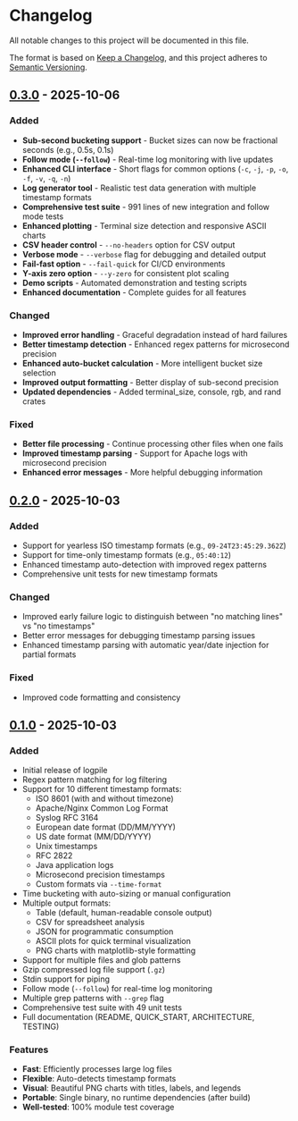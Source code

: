 # Changelog

All notable changes to this project will be documented in this file.

The format is based on [Keep a Changelog](https://keepachangelog.com/en/1.0.0/),
and this project adheres to [Semantic Versioning](https://semver.org/spec/v2.0.0.html).

## [0.3.0] - 2025-10-06

### Added
- **Sub-second bucketing support** - Bucket sizes can now be fractional seconds (e.g., 0.5s, 0.1s)
- **Follow mode (`--follow`)** - Real-time log monitoring with live updates
- **Enhanced CLI interface** - Short flags for common options (`-c`, `-j`, `-p`, `-o`, `-f`, `-v`, `-q`, `-n`)
- **Log generator tool** - Realistic test data generation with multiple timestamp formats
- **Comprehensive test suite** - 991 lines of new integration and follow mode tests
- **Enhanced plotting** - Terminal size detection and responsive ASCII charts
- **CSV header control** - `--no-headers` option for CSV output
- **Verbose mode** - `--verbose` flag for debugging and detailed output
- **Fail-fast option** - `--fail-quick` for CI/CD environments
- **Y-axis zero option** - `--y-zero` for consistent plot scaling
- **Demo scripts** - Automated demonstration and testing scripts
- **Enhanced documentation** - Complete guides for all features

### Changed
- **Improved error handling** - Graceful degradation instead of hard failures
- **Better timestamp detection** - Enhanced regex patterns for microsecond precision
- **Enhanced auto-bucket calculation** - More intelligent bucket size selection
- **Improved output formatting** - Better display of sub-second precision
- **Updated dependencies** - Added terminal_size, console, rgb, and rand crates

### Fixed
- **Better file processing** - Continue processing other files when one fails
- **Improved timestamp parsing** - Support for Apache logs with microsecond precision
- **Enhanced error messages** - More helpful debugging information

## [0.2.0] - 2025-10-03

### Added
- Support for yearless ISO timestamp formats (e.g., `09-24T23:45:29.362Z`)
- Support for time-only timestamp formats (e.g., `05:40:12`)
- Enhanced timestamp auto-detection with improved regex patterns
- Comprehensive unit tests for new timestamp formats

### Changed
- Improved early failure logic to distinguish between "no matching lines" vs "no timestamps"
- Better error messages for debugging timestamp parsing issues
- Enhanced timestamp parsing with automatic year/date injection for partial formats

### Fixed
- Improved code formatting and consistency

## [0.1.0] - 2025-10-03

### Added
- Initial release of logpile
- Regex pattern matching for log filtering
- Support for 10 different timestamp formats:
  - ISO 8601 (with and without timezone)
  - Apache/Nginx Common Log Format
  - Syslog RFC 3164
  - European date format (DD/MM/YYYY)
  - US date format (MM/DD/YYYY)
  - Unix timestamps
  - RFC 2822
  - Java application logs
  - Microsecond precision timestamps
  - Custom formats via `--time-format`
- Time bucketing with auto-sizing or manual configuration
- Multiple output formats:
  - Table (default, human-readable console output)
  - CSV for spreadsheet analysis
  - JSON for programmatic consumption
  - ASCII plots for quick terminal visualization
  - PNG charts with matplotlib-style formatting
- Support for multiple files and glob patterns
- Gzip compressed log file support (`.gz`)
- Stdin support for piping
- Follow mode (`--follow`) for real-time log monitoring
- Multiple grep patterns with `--grep` flag
- Comprehensive test suite with 49 unit tests
- Full documentation (README, QUICK_START, ARCHITECTURE, TESTING)

### Features
- **Fast**: Efficiently processes large log files
- **Flexible**: Auto-detects timestamp formats
- **Visual**: Beautiful PNG charts with titles, labels, and legends
- **Portable**: Single binary, no runtime dependencies (after build)
- **Well-tested**: 100% module test coverage

[0.3.0]: https://github.com/laurence-ashdown/logpile/releases/tag/v0.3.0
[0.2.0]: https://github.com/laurence-ashdown/logpile/releases/tag/v0.2.0
[0.1.0]: https://github.com/laurence-ashdown/logpile/releases/tag/v0.1.0

